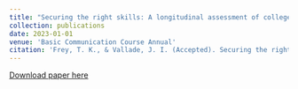 ```yaml
---
title: "Securing the right skills: A longitudinal assessment of college students’ writing and public speaking self-efficacy"
collection: publications
date: 2023-01-01
venue: 'Basic Communication Course Annual'
citation: 'Frey, T. K., & Vallade, J. I. (Accepted). Securing the right skills: A longitudinal assessment of college students’ writing and public speaking self-efficacy. <i>Basic Communication Course Annual</i>.'
---
```


[Download paper here](http://tkodyfrey.github.io/files/Effectiveness.pdf)
